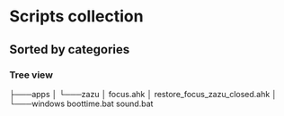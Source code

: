 # Scripts collection

## Sorted by categories
### Tree view
├───apps
│   └───zazu
│           focus.ahk
│           restore_focus_zazu_closed.ahk
│
└───windows
        boottime.bat
        sound.bat
